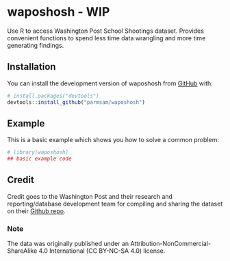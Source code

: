 
<!-- README.md is generated from README.Rmd. Please edit that file -->

# waposhosh - WIP

<!-- badges: start -->
<!-- badges: end -->

Use R to access Washington Post School Shootings dataset. Provides
convenient functions to spend less time data wrangling and more time
generating findings.

## Installation

You can install the development version of waposhosh from
[GitHub](https://github.com/) with:

``` r
# install.packages("devtools")
devtools::install_github("parmsam/waposhosh")
```

## Example

This is a basic example which shows you how to solve a common problem:

``` r
# library(waposhosh)
## basic example code
```

## Credit

Credit goes to the Washington Post and their research and
reporting/database development team for compiling and sharing the
dataset on their [Github
repo](https://github.com/washingtonpost/data-school-shootings).

### Note

The data was originally published under an
Attribution-NonCommercial-ShareAlike 4.0 International (CC BY-NC-SA 4.0)
license.
